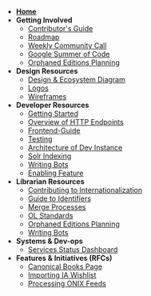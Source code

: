 * **[Home](Home)**
* **Getting Involved**
	* [Contributor's Guide](https://github.com/internetarchive/openlibrary/blob/master/CONTRIBUTING.md)
	* [Roadmap](https://github.com/internetarchive/openlibrary/projects/7)
	* [Weekly Community Call](Open-Library-Community-Call-Minutes)
	* [Google Summer of Code](Google-Summer-of-Code-(2018))
	* [Orphaned Editions Planning](Orphaned-Editions-Planning)
* **Design Resources**
	* [Design & Ecosystem Diagram](https://docs.google.com/document/d/1RUsUnIJM78gTr5ycewUJNwYHERBQdg_Tv-X-OZpwtRY)
	* [Logos](https://drive.google.com/file/d/1GlUpiaobyL6dbxu8Ok_i_R87aalpzH_z/view)
	* [Wireframes](Design)
* **Developer Resources**
	* [Getting Started](Getting-Started)
	* [Overview of HTTP Endpoints](Endpoints)
	* [Frontend-Guide](Frontend-Guide)
	* [Testing](Testing)
	* [Architecture of Dev Instance](Architecture)
	* [Solr Indexing](Solr-notes,-let's-fix-Solr-indexing!)
	* [Writing Bots](Writing-Bots)
	* [Enabling Feature](Feature-Flagging)
* **Librarian Resources** 
	* [Contributing to Internationalization](Contributing-to-Internationalization-(i18n))
	* [Guide to Identifiers](Guide-to-Identifiers)
	* [Merge Processes](Merge-Processes)
	* [OL Standards](OL-Standards)
	* [Orphaned Editions Planning](Orphaned-Editions-Planning)
	* [Writing Bots](Writing-Bots)
* **Systems & Dev-ops**
	* [Services Status Dashboard](http://status.archivelab.org)
* **Features & Initiatives (RFCs)**
	* [Canonical Books Page](Canonical-Books-Page)
	* [Importing IA Wishlist](Importing-IA-Wishlist)
	* [Processing ONIX Feeds](Processing-ONIX-Feeds)

